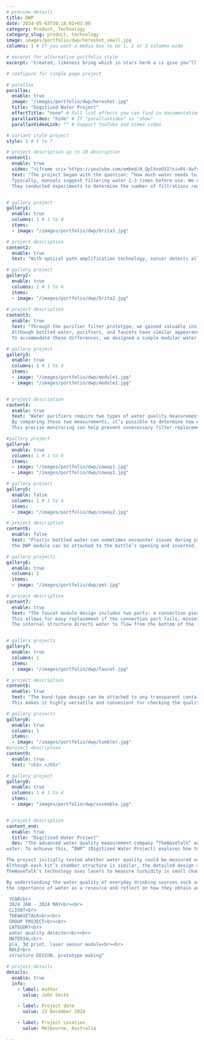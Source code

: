 ```yaml
---
# preview details
title: DWP
date: 2024-05-03T20:18:01+03:00
category: Product, Technology
category_slug: product, technology
image: images/portfolio/dwp/heroshot_small.jpg
columns: 1 # If you want a media box to be 1, 2 or 3 columns wide

# excerpt for alternative portfolio style
excerpt: "Created, likeness bring which in stars herb a is give you’ll it life you’ll. Whose..."

# configure for single page project

# parallax
parallax:
  enable: true
  image: "/images/portfolio/dwp/heroshot.jpg"
  title: "Digitized Water Project"
  effectTitle: "none" # Full list effects you can find in documentation theme
  parallaxVideo: "hide" # If "parallaxVideo" is "show"
  parallaxVideoLink: "" # Support YouTube and Vimeo video 

# variant style project
style: 1 # 1 to 7

# project description up to 10 description
content1:
  enable: true
  video: "<iframe src='https://youtube.com/embed/A_QplVvoO5I?si=Rt-XwfyYPwMwweK1' width='1040' height='800' allowfullscreen='allowfullscreen'></iframe>"
  text: "The project began with the question: “How much water needs to be filtered after replacing a purifier filter to ensure it’s clean?”<br> 
  Typically, manuals suggest filtering water 2-3 times before use. We explored how their technology could measure water quality inside the filter during this process. 
  They conducted experiments to determine the number of filtrations required to achieve clean water using their technology."


# gallery project
gallery1:
  enable: true
  columns: 1 # 1 to 4
  items:
  - image: "/images/portfolio/dwp/brita3.jpg" 

# project description
content2:
  enable: true
  text: "With optical path amplification technology, sensor detects all foreign substances in water - from turbidity to bacteria and pathogens."

# gallery project
gallery2:
  enable: true
  columns: 1 # 1 to 4
  items:
  - image: "/images/portfolio/dwp/brita2.jpg"
  
# project description
content3:
  enable: true
  text: "Through the purifier filter prototype, we gained valuable insights and explored ways to trap water in smaller spaces to improve measurement precision. 
  Although bottled water, purifiers, and faucets have similar appearances, their internal structures vary depending on the situation. 
  To accommodate these differences, we designed a simple modular water quality sensor with interchangeable parts, allowing it to be used in various scenarios."

# gallery project
gallery3:
  enable: true
  columns: 1 # 1 to 4
  items:
  - image: "/images/portfolio/dwp/module1.jpg"
  - image: "/images/portfolio/dwp/module2.jpg"


# project description
content4:
  enable: true
  text: "Water purifiers require two types of water quality measurements: one for the raw water entering the purifier and another for the filtered water coming out. 
  By comparing these two measurements, it’s possible to determine how effectively the purifier cleans the water and whether the internal filter is functioning correctly. 
  This precise monitoring can help prevent unnecessary filter replacements by ensuring that the filter is only changed when its performance declines."

#gallery project
gallery4:
  enable: true
  columns: 1 # 1 to 4
  items:
  - image: "/images/portfolio/dwp/coway1.jpg"
  - image: "/images/portfolio/dwp/coway2.jpg"

# gallery project
gallery5:
  enable: false
  columns: 1 # 1 to 4
  items:
  - image: "/images/portfolio/dwp/coway2.jpg"

# project description
content6:
  enable: false
  text: "Plastic bottled water can sometimes encounter issues during production. To quickly and easily measure the water quality in these bottles, 
  the DWP module can be attached to the bottle’s opening and inverted. This allows for a fast and simple assessment of the water quality inside the PET bottle."

# gallery projects
gallery6:
  enable: true
  columns: 1
  items:
  - image: "/images/portfolio/dwp/pet.jpg"

# project description
content7:
  enable: true
  text: "The faucet module design includes two parts: a connection piece that attaches to the faucet body and a modular unit. 
  This allows for easy replacement if the connection part fails, minimizing damage to the main body. 
  The internal structure directs water to flow from the bottom of the internal chamber, counteracting the high water pressure and ensuring more stable water quality measurements."


# gallery projects
gallery7:
  enable: true
  columns: 1
  items:
  - image: "/images/portfolio/dwp/faucet.jpg"

# project description
content8:
  enable: true
  text: "The band-type design can be attached to any transparent container, allowing it to measure water quality in not just PET bottles but also various transparent tumblers. 
  This makes it highly versatile and convenient for checking the quality of water in portable containers."

# gallery projects
gallery8:
  enable: true
  columns: 1
  items:
  - image: "/images/portfolio/dwp/tumbler.jpg"
#project description
content9:
  enable: true
  text: "<h5> </h5>"

# gallery project
gallery9:
  enable: true
  columns: 1 # 1 to 4
  items:
  - image: "images/portfolio/dwp/assemble.jpg"


# project description
content_end:
  enable: true
  title: "Digitized Water Project"
  des: "The advanced water quality measurement company “TheWaveTalk” actively utilizes turbidity measurement technology with the goal of providing information that helps society maintain cleaner 
water. To achieve this, “DWP” (Digitized Water Project) explores how to easily measure and display water quality in various products, such as water filters, purifiers, bottled water, and faucets.<br><br>

The project initially tested whether water quality could be measured using a filter purifier. Based on these tests, we developed modular sensors and kits suitable for purifiers, bottled water, and faucets. 
Although each kit’s chamber structure is similar, the detailed design varies depending on how they connect. The structure is engineered to ensure stable water quality measurements across different scenarios. 
TheWaveTalk’s technology uses lasers to measure turbidity in small chambers with minimal water flow, providing precise water quality readings.<br><br>

By understanding the water quality of everyday drinking sources such as purifiers, bottled water, and faucets, users can better appreciate 
the importance of water as a resource and reflect on how they obtain and use water in their daily lives.<br><br><br>

 YEAR<br>
 2024 JAN - 2024 MAY<br><br>
 CLIENT<br>
 THEWAVETALK<br><br>
 GROUP PROJECT<br><br>
 CATEGORY<br>
 water quality detector<br><br>
 MATERIAL<br>
 pla, 3d print, laser sensor module<br><br>
 ROLE<br>
 structure DESIGN, prototype making"

# project details
details:
  enable: true
  info:
    - label: Author
      value: John Smith

    - label: Project date
      value: 23 December 2024

    - label: Project Location
      value: Melbourne, Australia

---
```

